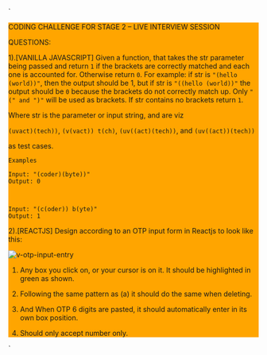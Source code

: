 `<div style="background-color:orange;">

CODING CHALLENGE FOR STAGE 2 – LIVE INTERVIEW SESSION 

QUESTIONS: 

1).[VANILLA JAVASCRIPT] Given a function, that takes the str parameter being passed and return `1` if the brackets are correctly matched and each one is accounted for. Otherwise return `0`. For example: if str is `"(hello (world))"`, then the output should be 1, but if str is `"((hello (world))"` the output should be `0` because the brackets do not correctly match up. Only `"(" and ")"` will be used as brackets. If str contains no brackets return `1`.  

Where str is the parameter or input string, and are viz  

```(uvact)(tech))```, ```(v(vact)) t(ch)```, ```(uv((act)(tech))```, and ```(uv((act))(tech))```

as test cases. 

```
Examples 

Input: "(coder)(byte))" 
Output: 0 

 

Input: "(c(oder)) b(yte)" 
Output: 1
```


2).[REACTJS] Design according to an OTP input form in Reactjs to look like this: 


![v-otp-input-entry](https://github.com/5ylvino/5ylvino.github.io/assets/61919575/25c4deb2-4620-4927-b11f-81e8d586eb92)


1. Any box you click on, or your cursor is on it. It should be highlighted in green as shown. 
 
1. Following the same pattern as (a) it should do the same when deleting. 

1. And When OTP 6 digits are pasted, it should automatically enter in its own box position. 

1. Should only accept number only. 
 

 
</div>`
